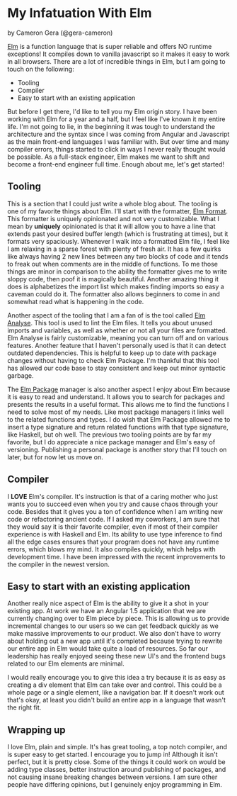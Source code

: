 # My Infatuation With Elm

by Cameron Gera (@gera-cameron)

[Elm](https://elm-lang.org/) is a function language that is super reliable and offers NO runtime exceptions! It compiles down to vanilla javascript so it makes it easy to work in all browsers.
There are a lot of incredible things in Elm, but I am going to touch on the following:

- Tooling
- Compiler
- Easy to start with an existing application

But before I get there, I'd like to tell you my Elm origin story.
I have been working with Elm for a year and a half, but I feel like I've known it my entire life.
I'm not going to lie, in the beginning it was tough to understand the architecture and the syntax since I was coming from Angular and Javascript as the main front-end languages I was familiar with.
But over time and many compiler errors, things started to click in ways I never really thought would be possible.
As a full-stack engineer, Elm makes me want to shift and become a front-end engineer full time.
Enough about me, let's get started!

## Tooling
This is a section that I could just write a whole blog about.
The tooling is one of my favorite things about Elm.
I'll start with the formatter, [Elm Format]().
This formatter is uniquely opinionated and not very customizable.
What I mean by **uniquely** opinionated is that it will allow you to have a line that extends past your desired buffer length (which is frustrating at times), but it formats very spaciously.
Whenever I walk into a formatted Elm file, I feel like I am relaxing in a sparse forest with plenty of fresh air.
It has a few quirks like always having 2 new lines between any two blocks of code and it tends to freak out when comments are in the middle of functions.
To me those things are minor in comparison to the ability the formatter gives me to write sloppy code, then poof it is magically beautiful.
Another amazing thing it does is alphabetizes the import list which makes finding imports so easy a caveman could do it.
The formatter also allows beginners to come in and somewhat read what is happening in the code.

Another aspect of the tooling that I am a fan of is the tool called [Elm Analyse](https://stil4m.github.io/elm-analyse/).
This tool is used to lint the Elm files.
It tells you about unused imports and variables, as well as whether or not all your files are formatted.
Elm Analyse is fairly customizable, meaning you can turn off and on various features.
Another feature that I haven't personally used is that it can detect outdated dependencies.
This is helpful to keep up to date with package changes without having to check Elm Package.
I'm thankful that this tool has allowed our code base to stay consistent and keep out minor syntactic garbage.

The [Elm Package](https://package.elm-lang.org/) manager is also another aspect I enjoy about Elm because it is easy to read and understand.
It allows you to search for packages and presents the results in a useful format.
This allows me to find the functions I need to solve most of my needs.
Like most package managers it links well to the related functions and types.
I do wish that Elm Package allowed me to insert a type signature and return related functions with that type signature, like Haskell, but oh well.
The previous two tooling points are by far my favorite, but I do appreciate a nice package manager and Elm's easy of versioning.
Publishing a personal package is another story that I'll touch on later, but for now let us move on.

## Compiler

I **LOVE** Elm's compiler.
It's instruction is that of a caring mother who just wants you to succeed even when you try and cause chaos through your code.
Besides that it gives you a ton of confidence when I am writing new code or refactoring ancient code.
If I asked my coworkers, I am sure that they would say it is their favorite compiler, even if most of their compiler experience is with Haskell and Elm.
Its ability to use type inference to find all the edge cases ensures that your program does not have any runtime errors, which blows my mind.
It also compiles quickly, which helps with development time.
I have been impressed with the recent improvements to the compiler in the newest version.

## Easy to start with an existing application

Another really nice aspect of Elm is the ability to give it a shot in your existing app.
At work we have an Angular 1.5 application that we are currently changing over to Elm piece by piece.
This is allowing us to provide incremental changes to our users so we can get feedback quickly as we make massive improvements to our product.
We also don't have to worry about holding out a new app until it's completed because trying to rewrite our entire app in Elm would take quite a load of resources.
So far our leadership has really enjoyed seeing these new UI's and the frontend bugs related to our Elm elements are minimal.

I would really encourage you to give this idea a try because it is as easy as creating a div element that Elm can take over and control.
This could be a whole page or a single element, like a navigation bar.
If it doesn't work out that's okay, at least you didn't build an entire app in a language that wasn't the right fit.

## Wrapping up

I love Elm, plain and simple.
It's has great tooling, a top notch compiler, and is super easy to get started.
I encourage you to jump in!
Although it isn't perfect, but it is pretty close.
Some of the things it could work on would be adding type classes, better instruction around publishing of packages, and not causing insane breaking changes between versions.
I am sure other people have differing opinions, but I genuinely enjoy programming in Elm.
